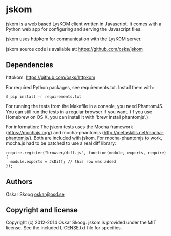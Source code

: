 jskom
=====

jskom is a web based LysKOM client written in Javascript. It comes
with a Python web app for configuring and serving the Javascript
files.

jskom uses httpkom for communication with the LysKOM server.

jskom source code is available at: https://github.com/osks/jskom


Dependencies
------------

httpkom: https://github.com/osks/httpkom

For required Python packages, see requirements.txt. Install them with:

    $ pip install -r requirements.txt

For running the tests from the Makefile in a console, you need
PhantomJS. You can still run the tests in a regular browser if you
want. (If you use Homebrew on OS X, you can install it with 'brew
install phantomjs'.)


For information: The jskom tests uses the Mocha framework
(https://mochajs.org/) and mocha-phantomjs
(http://metaskills.net/mocha-phantomjs/). Both are included with
jskom. For mocha-phantomjs to work, mocha.js had to be patched to use
a real diff library:

    require.register("browser/diff.js", function(module, exports, require){
      module.exports = JsDiff; // this row was added
    });


Authors
-------

Oskar Skoog <oskar@osd.se>


Copyright and license
---------------------

Copyright (c) 2012-2014 Oskar Skoog. jskom is provided under the MIT
license. See the included LICENSE.txt file for specifics.
